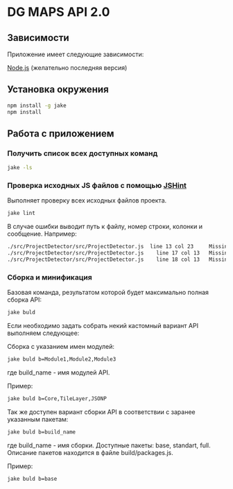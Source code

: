 DG MAPS API 2.0
====

## Зависимости

Приложение имеет следующие зависимости:

[Node.js] (желательно последняя версия)

[Node.js]: http://nodejs.org/

## Установка окружения

```bash
npm install -g jake
npm install
```

## Работа с приложением

### Получить список всех доступных команд

```bash
jake -ls
```

### Проверка исходных JS файлов с помощью [JSHint]

Выполняет проверку всех исходных файлов проекта.

```bash
jake lint
```

В случае ошибки выводит путь к файлу, номер строки, колонки и сообщение. Например:

```bash
./src/ProjectDetector/src/ProjectDetector.js  line 13 col 23	 Missing space after ':'.
./src/ProjectDetector/src/ProjectDetector.js	line 17 col 13	 Missing space after ':'.
./src/ProjectDetector/src/ProjectDetector.js	line 18 col 13	 Missing space after ':'.
```

[JSHint]: http://jshint.com/docs/

### Сборка и минификация

Базовая команда, результатом которой будет максимально полная сборка API:

```bash
jake buld
```

Если необходимо задать собрать некий кастомный вариант API выполняем следующее:

Сборка с указанием имен модулей:

```bash
jake buld b=Module1,Module2,Module3
```
где build_name - имя модулей API. 

Пример:

```bash
jake buld b=Core,TileLayer,JSONP
```

Так же доступен вариант сборки API в соответствии с заранее указанным пакетам:

```bash
jake buld b=build_name
```

где build_name - имя сборки. Доступные пакеты: base, standart, full.
Описание пакетов находится в файле build/packages.js.

Пример:

```bash
jake buld b=base
```
